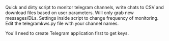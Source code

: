 Quick and dirty script to monitor telegram channels, write chats to CSV and download files based on user parameters. 
Will only grab new messages/DLs.
Settings inside script to change frequency of monitoring.
Edit the telegramkws.py file with your channel names.

You'll need to create Telegram application first to get keys.
